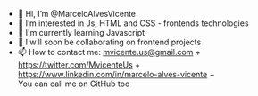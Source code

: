 - 👋 Hi, I’m @MarceloAlvesVicente
- 👀 I’m interested in Js, HTML and CSS - frontends technologies
- 🌱 I'm currently learning Javascript
- 💞️ I will soon be collaborating on frontend projects
- 📫 How to contact me:
mvicente.us@gmail.com + <br/>
https://twitter.com/MvicenteUs + <br/>
https://www.linkedin.com/in/marcelo-alves-vicente + <br/>
You can call me on GitHub too

<!---
MarceloAlvesVicente/MarceloAlvesVicente is a ✨ special ✨ repository because its `README.md` (this file) appears on your GitHub profile.
You can click the Preview link to take a look at your changes.
--->
